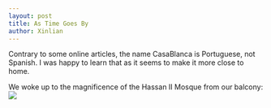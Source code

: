 ```yaml
---
layout: post
title: As Time Goes By
author: Xinlian
---
```


Contrary to some online articles, the name CasaBlanca is Portuguese, not Spanish.  I was happy to learn that as it seems to make it more close to home.

We woke up to the magnificence of the Hassan II Mosque from our balcony:
![](https://live.staticflickr.com/65535/48992149936_6672660aa5_z.jpg)
